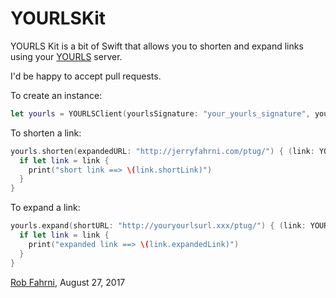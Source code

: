 # YOURLSKit

YOURLS Kit is a bit of Swift that allows you to shorten and expand links using your [YOURLS](https://yourls.org) server.

I'd be happy to accept pull requests.

To create an instance:
```swift
let yourls = YOURLSClient(yourlsSignature: "your_yourls_signature", yourlsBaseUrl: "http://youryourlsurl.xxx/")
```

To shorten a link:
```swift        
yourls.shorten(expandedURL: "http://jerryfahrni.com/ptug/") { (link: YOURLSLink?, error: Error?) in
  if let link = link {
    print("short link ==> \(link.shortLink)")
  }
}
```

To expand a link:
```swift
yourls.expand(shortURL: "http://youryourlsurl.xxx/ptug/") { (link: YOURLSLink?, error: Error?) in
  if let link = link {
    print("expanded link ==> \(link.expandedLink)")
  }
}
```

[Rob Fahrni](https://fahrni.me), August 27, 2017
